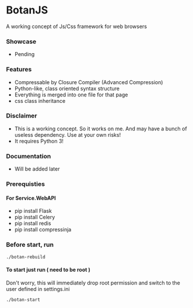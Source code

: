 # BotanJS
A working concept of Js/Css framework for web browsers

### Showcase
- Pending

### Features
- Compressable by Closure Compiler (Advanced Compression)
- Python-like, class oriented syntax structure
- Everything is merged into one file for that page
- css class inheritance

### Disclaimer
- This is a working concept. So it works on me. And may have a bunch of useless dependency. Use at your own risks!
- It requires Python 3!


### Documentation
- Will be added later

### Prerequisties
#### For Service.WebAPI
- pip install Flask
- pip install Celery
- pip install redis
- pip install compressinja

### Before start, run
```
./botan-rebuild
```

#### To start just run ( need to be root )
Don't worry, this will immediately drop root permission and switch to the user defined in settings.ini
```
./botan-start
```
